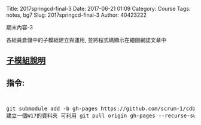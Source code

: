 Title: 2017springcd-final-3
Date: 2017-06-21 01:09
Category: Course
Tags: notes, bg7
Slug: 2017springcd-final-3
Author: 40423222

期末內容-3

<!-- PELICAN_END_SUMMARY -->

各組員倉儲中的子模組建立與運用, 並將程式碼顯示在繪圖網誌文章中

## <a href="https://github.com/40423222/2016fallcadp_hw/wiki/code-page">子模組說明</a>

## 指令:
<pre>
<xmp>
git submodule add -b gh-pages https://github.com/scrum-1/cdbw17 W17
建立一個W17的資料夾 可利用 git pull origin gh-pages --recurse-submodules拉回所有子模組的https://github.com/scrum-1/cdbw17的倉儲資料容
</xmp>
</pre>